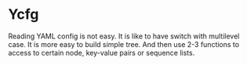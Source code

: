 # Ycfg

Reading YAML config is not easy. It is like to have switch with multilevel case. It is more easy to build simple tree. And then use 2-3 functions to access to certain node, key-value pairs or sequence lists.
